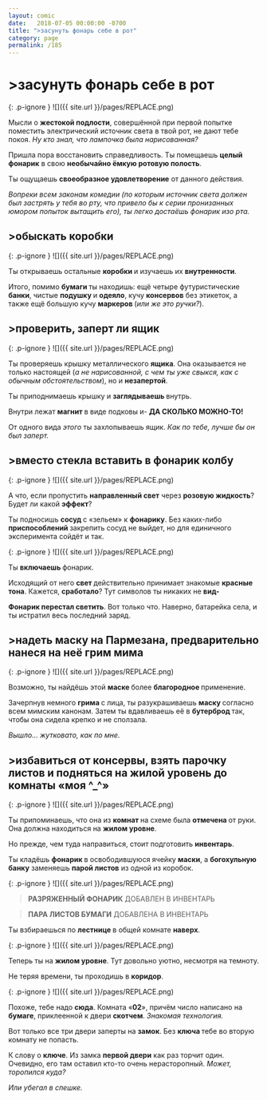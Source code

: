 ```yaml
---
layout: comic
date:   2018-07-05 00:00:00 -0700
title: ">засунуть фонарь себе в рот"
category: page
permalink: /185
---
```

# >засунуть фонарь себе в рот

{: .p-ignore }
![]({{ site.url }}/pages/REPLACE.png)

Мысли о <strong>жестокой подлости</strong>, совершённой при первой попытке поместить электрический источник света в твой рот, не дают тебе покоя. <em>Ну кто знал, что лампочка была нарисованная?</em>

Пришла пора восстановить справедливость. Ты помещаешь <strong>целый фонарик</strong> в свою <strong>необычайно ёмкую ротовую полость</strong>.

Ты ощущаешь <strong>своеобразное удовлетворение</strong> от данного действия.

<em>Вопреки всем законам комедии (по которым источник света должен был застрять у тебя во рту, что привело бы к серии пронизанных юмором попыток вытащить его), ты легко достаёшь фонарик изо рта.</em>

## >обыскать коробки

{: .p-ignore }
![]({{ site.url }}/pages/REPLACE.png)

Ты открываешь остальные <strong>коробки </strong>и изучаешь их <strong>внутренности</strong>.

Итого, помимо <strong>бумаги </strong>ты находишь: ещё четыре футуристические <strong>банки</strong>, чистые <strong>подушку </strong>и <strong>одеяло</strong>, кучу <strong>консервов</strong> без этикеток, а также ещё большую кучу <strong>маркеров </strong>(<em>или же это ручки?</em>).

## >проверить, заперт ли ящик

{: .p-ignore }
![]({{ site.url }}/pages/REPLACE.png)

Ты проверяешь крышку металлического <strong>ящика</strong>. Она оказывается не только настоящей (<em>а не нарисованной, с чем ты уже свыкся, как с обычным обстоятельством</em>), но и <strong>незапертой</strong>.

Ты приподнимаешь крышку и <strong>заглядываешь </strong>внутрь.

Внутри лежат <strong>магнит </strong>в виде подковы и- <strong>ДА СКОЛЬКО МОЖНО-ТО!</strong>

От одного вида <em>этого </em>ты захлопываешь ящик. <em>Как по тебе, лучше бы он был заперт.</em>

## >вместо стекла вставить в фонарик колбу

{: .p-ignore }
![]({{ site.url }}/pages/REPLACE.png)

А что, если пропустить <strong>направленный свет</strong> через <strong>розовую жидкость</strong>? Будет ли какой <strong>эффект</strong>?

Ты подносишь <strong>сосуд </strong>с «зельем» к <strong>фонарику</strong>. Без каких-либо <strong>приспособлений </strong>закрепить сосуд не выйдет, но для единичного эксперимента сойдёт и так.

{: .p-ignore }
![]({{ site.url }}/pages/REPLACE.png)

Ты <strong>включаешь </strong>фонарик.

Исходящий от него <strong>свет </strong>действительно принимает знакомые <strong>красные тона</strong>. Кажется, <strong>сработало</strong>? Тут символов ты никаких не <strong>вид-</strong>

<strong>Фонарик перестал светить</strong>. Вот только что. Наверно, батарейка села, и ты истратил весь последний заряд.

## >надеть маску на Пармезана, предварительно нанеся на неё грим мима

{: .p-ignore }
![]({{ site.url }}/pages/REPLACE.png)

Возможно, ты найдёшь этой <strong>маске </strong>более <strong>благородное </strong>применение.

Зачерпнув немного <strong>грима </strong>с лица, ты разукрашиваешь <strong>маску </strong>согласно всем мимским канонам. Затем ты вдавливаешь её в <strong>бутерброд </strong>так, чтобы она сидела крепко и не сползала.

<em>Вышло… жутковато, как по мне.</em>

## >избавиться от консервы, взять парочку листов и подняться на жилой уровень до комнаты «моя ^_^»

{: .p-ignore }
![]({{ site.url }}/pages/REPLACE.png)

Ты припоминаешь, что она из <strong>комнат </strong>на схеме была <strong>отмечена </strong>от руки. Она должна находиться на <strong>жилом уровне</strong>.

Но прежде, чем туда направиться, стоит подготовить <strong>инвентарь</strong>.

Ты кладёшь <strong>фонарик </strong>в освободившуюся ячейку <strong>маски</strong>, а <strong>богохульную банку</strong> заменяешь <strong>парой листов</strong> из одной из коробок.

{: .p-ignore }
![]({{ site.url }}/pages/REPLACE.png)

<blockquote><strong>РАЗРЯЖЕННЫЙ ФОНАРИК</strong> ДОБАВЛЕН В ИНВЕНТАРЬ</blockquote>

<blockquote><strong>ПАРА ЛИСТОВ БУМАГИ</strong> ДОБАВЛЕНА В ИНВЕНТАРЬ</blockquote>

Ты взбираешься по <strong>лестнице </strong>в общей комнате <strong>наверх</strong>.

{: .p-ignore }
![]({{ site.url }}/pages/REPLACE.png)

Теперь ты на <strong>жилом уровне</strong>. Тут довольно уютно, несмотря на темноту.

Не теряя времени, ты проходишь в <strong>коридор</strong>.

{: .p-ignore }
![]({{ site.url }}/pages/REPLACE.png)

Похоже, тебе надо <strong>сюда</strong>. Комната «<strong>02</strong>», причём число написано на <strong>бумаге</strong>, приклеенной к двери <strong>скотчем</strong>. <em>Знакомая технология.</em>

Вот только все три двери заперты на <strong>замок</strong>. Без <strong>ключа </strong>тебе во вторую комнату не попасть.

К слову о <strong>ключе</strong>. Из замка <strong>первой двери</strong> как раз торчит один. Очевидно, его там оставил кто-то очень нерасторопный. <em>Может, торопился куда?</em>

<em>Или убегал в спешке.</em>
